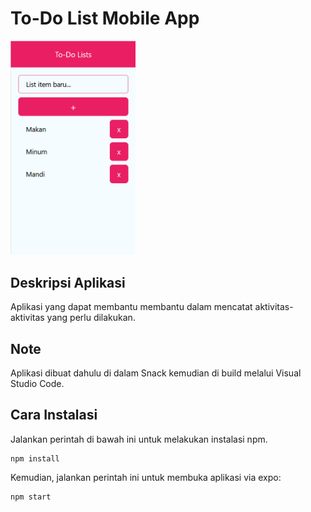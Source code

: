 # To-Do List Mobile App

<img src="assets/Screenshot.jpg" width="200">

## Deskripsi Aplikasi
Aplikasi yang dapat membantu membantu dalam mencatat aktivitas-aktivitas yang perlu dilakukan.

## Note
Aplikasi dibuat dahulu di dalam Snack kemudian di build melalui Visual Studio Code.

## Cara Instalasi
Jalankan perintah di bawah ini untuk melakukan instalasi npm.

```
npm install
```

Kemudian, jalankan perintah ini untuk membuka aplikasi via expo:
```
npm start
```
